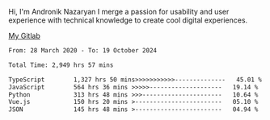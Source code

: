 Hi, I'm Andronik Nazaryan
I merge a passion for usability and user experience with technical knowledge to create cool digital experiences.

[My Gitlab](https://gitlab.com/anridev24)

<!--START_SECTION:waka-->

```txt
From: 28 March 2020 - To: 19 October 2024

Total Time: 2,949 hrs 57 mins

TypeScript        1,327 hrs 50 mins>>>>>>>>>>>--------------   45.01 %
JavaScript        564 hrs 36 mins >>>>>--------------------   19.14 %
Python            313 hrs 48 mins >>>----------------------   10.64 %
Vue.js            150 hrs 20 mins >------------------------   05.10 %
JSON              145 hrs 48 mins >------------------------   04.94 %
```

<!--END_SECTION:waka-->
